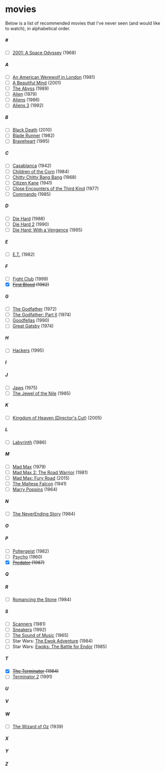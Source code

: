 # movies
Below is a list of recommended movies that I've never seen (and would like to watch), in alphabetical order.

##### &#x23;
* [ ] [2001: A Space Odyssey](http://www.imdb.com/title/tt0062622/?ref_=nv_sr_1) (1968)

##### A
* [ ] [An American Werewolf in London](http://www.imdb.com/title/tt0082010/) (1981)
* [ ] [A Beautiful Mind](http://www.imdb.com/title/tt0268978/?ref_=nv_sr_1) (2001)
* [ ] [The Abyss](http://www.imdb.com/title/tt0096754/?ref_=nv_sr_1) (1989)
* [ ] [Alien](http://www.imdb.com/title/tt0078748/?ref_=fn_al_tt_3) (1979)
* [ ] [Aliens](http://www.imdb.com/title/tt0090605/?ref_=nv_sr_1) (1986)
* [ ] [Aliens 3](http://www.imdb.com/title/tt0103644/?ref_=tt_rec_tt) (1992)

##### B
* [ ] [Black Death](http://www.imdb.com/title/tt1181791/) (2010)
* [ ] [Blade Runner](http://www.imdb.com/title/tt0083658/?ref_=nv_sr_1) (1982)
* [ ] [Braveheart](http://www.imdb.com/title/tt0112573/?ref_=nv_sr_1) (1995)

##### C
* [ ] [Casablanca](http://www.imdb.com/title/tt0034583/?ref_=nv_sr_1) (1942)
* [ ] [Children of the Corn](http://www.imdb.com/title/tt0087050/?ref_=nv_sr_1) (1984)
* [ ] [Chitty Chitty Bang Bang](http://www.imdb.com/title/tt0062803/) (1968)
* [ ] [Citizen Kane](http://www.imdb.com/title/tt0033467/) (1941)
* [ ] [Close Encounters of the Third Kind](http://www.imdb.com/title/tt0075860/?ref_=nv_sr_1) (1977)
* [ ] [Commando](http://www.imdb.com/title/tt0088944/) (1985)

##### D
* [ ] [Die Hard](http://www.imdb.com/title/tt0095016/?ref_=nv_sr_1) (1988)
* [ ] [Die Hard 2](http://www.imdb.com/title/tt0099423/?ref_=fn_al_tt_1) (1990)
* [ ] [Die Hard: With a Vengence](http://www.imdb.com/title/tt0112864/?ref_=nv_sr_2) (1995)

##### E
* [ ] [E.T.](http://www.imdb.com/title/tt0083866/?ref_=nv_sr_4) (1982)

##### F
* [ ] [Fight Club](http://www.imdb.com/title/tt0137523/?ref_=nv_sr_1) (1999)
* [x] ~~[First Blood](http://www.imdb.com/title/tt0083944/?ref_=nv_sr_1) (1982)~~

##### G
* [ ] [The Godfather](http://www.imdb.com/title/tt0068646/?ref_=nv_sr_1) (1972)
* [ ] [The Godfather: Part II](http://www.imdb.com/title/tt0071562/?ref_=nv_sr_2) (1974)
* [ ] [Goodfellas](http://www.imdb.com/title/tt0099685/) (1990)
* [ ] [Great Gatsby](http://www.imdb.com/title/tt0071577/?ref_=nv_sr_2) (1974)

##### H
* [ ] [Hackers](http://www.imdb.com/title/tt0113243/?ref_=nv_sr_1) (1995)

##### I
##### J
* [ ] [Jaws](http://www.imdb.com/title/tt0073195/) (1975)
* [ ] [The Jewel of the Nile](http://www.imdb.com/title/tt0089370/?ref_=fn_al_tt_1) (1985)

##### K
* [ ] [Kingdom of Heaven (Director's Cut)](http://www.imdb.com/title/tt0320661/) (2005)

##### L
* [ ] [Labyrinth](http://www.imdb.com/title/tt0091369/) (1986)

##### M
* [ ] [Mad Max](http://www.imdb.com/title/tt0079501/?ref_=nv_sr_2) (1979)
* [ ] [Mad Max 2: The Road Warrior](http://www.imdb.com/title/tt0082694/?ref_=nv_sr_2) (1981)
* [ ] [Mad Max: Fury Road](http://www.imdb.com/title/tt1392190/?ref_=nv_sr_1) (2015)
* [ ] [The Maltese Falcon](http://www.imdb.com/title/tt0033870/?ref_=nv_sr_1) (1941)
* [ ] [Marry Poppins](http://www.imdb.com/title/tt0058331/?ref_=fn_al_tt_1) (1964)

##### N
* [ ] [The NeverEnding Story](http://www.imdb.com/title/tt0088323/?ref_=nv_sr_1) (1984)

##### O
##### P
* [ ] [Poltergeist](http://www.imdb.com/title/tt0084516/?ref_=nv_sr_6) (1982)
* [ ] [Psycho](http://www.imdb.com/title/tt0054215/?ref_=nv_sr_1) (1960)
* [x] ~~[Predator](http://www.imdb.com/title/tt0093773/?ref_=nv_sr_1) (1987)~~

##### Q
##### R
* [ ] [Romancing the Stone](http://www.imdb.com/title/tt0088011/?ref_=nv_sr_1) (1984)

##### S
* [ ] [Scanners](http://www.imdb.com/title/tt0081455/?ref_=nv_sr_1) (1981)
* [ ] [Sneakers](http://www.imdb.com/title/tt0105435/?ref_=nv_sr_1) (1992)
* [ ] [The Sound of Music](http://www.imdb.com/title/tt0059742/?ref_=nv_sr_1) (1965)
* [ ] Star Wars: [The Ewok Adventure](http://www.imdb.com/title/tt0087225/?ref_=fn_al_tt_1) (1984)
* [ ] Star Wars: [Ewoks: The Battle for Endor](http://www.imdb.com/title/tt0089110/?ref_=fn_al_tt_1) (1985)

##### T
* [x] ~~[The Terminator](http://www.imdb.com/title/tt0088247/?ref_=nv_sr_2) (1984)~~
* [ ] [Terminator 2](http://www.imdb.com/title/tt0103064/?ref_=nv_sr_1) (1991)

##### U
##### V
##### W
* [ ] [The Wizard of Oz](http://www.imdb.com/title/tt0032138/?ref_=nv_sr_1) (1939)

##### X
##### Y
##### Z
